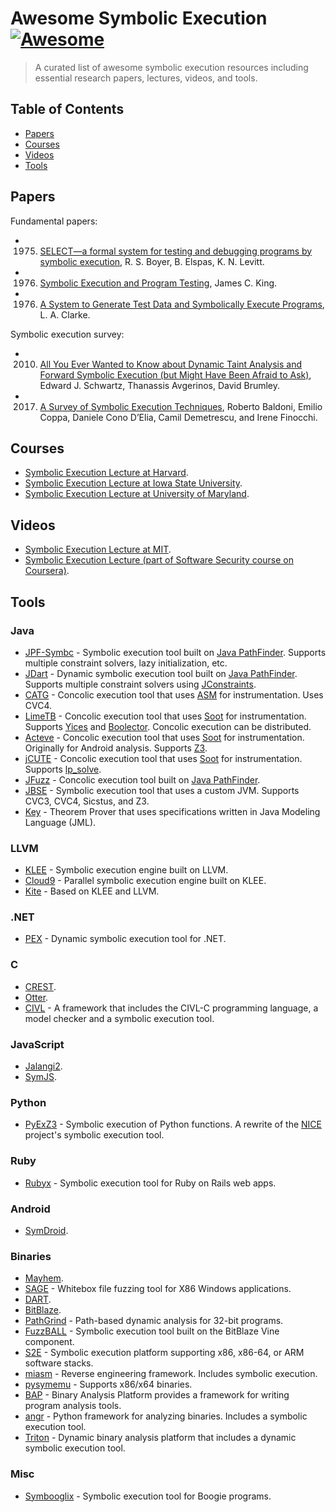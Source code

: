 # Awesome Symbolic Execution [![Awesome](https://cdn.rawgit.com/sindresorhus/awesome/d7305f38d29fed78fa85652e3a63e154dd8e8829/media/badge.svg)](https://github.com/sindresorhus/awesome)

>A curated list of awesome symbolic execution resources including essential research papers, lectures, videos, and tools.


## Table of Contents

* [Papers](#papers)
* [Courses](#courses)
* [Videos](#videos)
* [Tools](#tools)


## Papers

Fundamental papers:

* 1975. [SELECT—a formal system for testing and debugging programs by symbolic execution](https://doi.org/10.1145/390016.808445), R. S. Boyer, B. Elspas, K. N. Levitt.
* 1976. [Symbolic Execution and Program Testing](https://doi.org/10.1145/360248.360252), James C. King.
* 1976. [A System to Generate Test Data and Symbolically Execute Programs](https://doi.org/10.1109/TSE.1976.233817), L. A. Clarke.

Symbolic execution survey:

* 2010. [All You Ever Wanted to Know about Dynamic Taint Analysis and Forward Symbolic Execution (but Might Have Been Afraid to Ask)](https://doi.org/10.1109/SP.2010.26), Edward J. Schwartz, Thanassis Avgerinos, David Brumley.
* 2017. [A Survey of Symbolic Execution Techniques](https://arxiv.org/pdf/1610.00502.pdf), Roberto Baldoni, Emilio Coppa, Daniele Cono D’Elia, Camil Demetrescu, and Irene Finocchi.


## Courses

* [Symbolic Execution Lecture at Harvard](http://www.seas.harvard.edu/courses/cs252/2011sp/slides/Lec13-SymExec.pdf).
* [Symbolic Execution Lecture at Iowa State University](http://web.cs.iastate.edu/~weile/cs641/9.SymbolicExecution.pdf).
* [Symbolic Execution Lecture at University of Maryland](https://www.cs.umd.edu/class/spring2013/cmsc631/lectures/symbolic-exec.pdf).


## Videos

* [Symbolic Execution Lecture at MIT](https://www.youtube.com/watch?v=mffhPgsl8Ws).
* [Symbolic Execution Lecture (part of Software Security course on Coursera)](https://www.coursera.org/learn/software-security/lecture/agCNF/introducing-symbolic-execution).


## Tools


### Java

* [JPF-Symbc](https://babelfish.arc.nasa.gov/trac/jpf/wiki/projects/jpf-symbc) - Symbolic execution tool built on [Java PathFinder](https://babelfish.arc.nasa.gov/trac/jpf/). Supports multiple constraint solvers, lazy initialization, etc.
* [JDart](https://github.com/psycopaths/jdart) - Dynamic symbolic execution tool built on [Java PathFinder](https://babelfish.arc.nasa.gov/trac/jpf/). Supports multiple constraint solvers using [JConstraints](https://github.com/psycopaths/jconstraints).
* [CATG](https://github.com/ksen007/janala2) - Concolic execution tool that uses [ASM](http://asm.ow2.org/) for instrumentation. Uses CVC4.
* [LimeTB](http://www.tcs.hut.fi/Software/lime/) - Concolic execution tool that uses [Soot](https://sable.github.io/soot/) for instrumentation. Supports [Yices](http://yices.csl.sri.com/) and [Boolector](http://fmv.jku.at/boolector/). Concolic execution can be distributed.
* [Acteve](https://code.google.com/archive/p/acteve/) - Concolic execution tool that uses [Soot](https://sable.github.io/soot/) for instrumentation. Originally for Android analysis. Supports [Z3](https://github.com/Z3Prover/z3).
* [jCUTE](http://osl.cs.illinois.edu/software/jcute/) - Concolic execution tool that uses [Soot](https://sable.github.io/soot/) for instrumentation. Supports [lp_solve](http://lpsolve.sourceforge.net/).
* [JFuzz](http://people.csail.mit.edu/akiezun/jfuzz/) - Concolic execution tool built on [Java PathFinder](https://babelfish.arc.nasa.gov/trac/jpf/).
* [JBSE](http://pietrobraione.github.io/jbse/) - Symbolic execution tool that uses a custom JVM. Supports CVC3, CVC4, Sicstus, and Z3.
* [Key](https://www.key-project.org/) - Theorem Prover that uses specifications written in Java Modeling Language (JML).


### LLVM

* [KLEE](http://klee.github.io/) - Symbolic execution engine built on LLVM.
* [Cloud9](http://cloud9.epfl.ch/) - Parallel symbolic execution engine built on KLEE.
* [Kite](http://www.cs.ubc.ca/labs/isd/Projects/Kite/) - Based on KLEE and LLVM.


### .NET

* [PEX](http://pex4fun.com/About.aspx) - Dynamic symbolic execution tool for .NET.


### C

* [CREST](https://github.com/jburnim/crest).
* [Otter](https://bitbucket.org/khooyp/otter/).
* [CIVL](http://vsl.cis.udel.edu/civl/) - A framework that includes the CIVL-C programming language, a model checker and a symbolic execution tool.


### JavaScript

* [Jalangi2](https://github.com/Samsung/jalangi2).
* [SymJS](https://doi.org/10.1145/2635868.2635913).


### Python

* [PyExZ3](https://github.com/thomasjball/PyExZ3) - Symbolic execution of Python functions. A rewrite of the [NICE](https://code.google.com/archive/p/nice-of) project's symbolic execution tool.


### Ruby

* [Rubyx](https://www.cs.umd.edu/~avik/papers/ssarorwa.pdf) - Symbolic execution tool for Ruby on Rails web apps.


### Android

* [SymDroid](http://www.cs.umd.edu/~jfoster/papers/cs-tr-5022.pdf).


### Binaries

* [Mayhem](http://dx.doi.org/10.1109/SP.2012.31).
* [SAGE](https://patricegodefroid.github.io/public_psfiles/ndss2008.pdf) - Whitebox file fuzzing tool for X86 Windows applications.
* [DART](https://doi.org/10.1145/1064978.1065036). 
* [BitBlaze](http://bitblaze.cs.berkeley.edu/).
* [PathGrind](https://github.com/codelion/pathgrind) - Path-based dynamic analysis for 32-bit programs.
* [FuzzBALL](http://bitblaze.cs.berkeley.edu/fuzzball.html) - Symbolic execution tool built on the BitBlaze Vine component.
* [S2E](http://s2e.epfl.ch/) - Symbolic execution platform supporting x86, x86-64, or ARM software stacks.
* [miasm](https://github.com/cea-sec/miasm) - Reverse engineering framework. Includes symbolic execution.
* [pysymemu](https://github.com/feliam/pysymemu/) - Supports x86/x64 binaries.
* [BAP](https://github.com/BinaryAnalysisPlatform/bap) - Binary Analysis Platform provides a framework for writing program analysis tools.
* [angr](http://angr.io/) - Python framework for analyzing binaries. Includes a symbolic execution tool.
* [Triton](https://triton.quarkslab.com/) - Dynamic binary analysis platform that includes a dynamic symbolic execution tool.


### Misc

* [Symbooglix](https://github.com/symbooglix/symbooglix) - Symbolic execution tool for Boogie programs.
